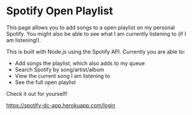 # Spotify Open Playlist

This page allows you to add songs to a open playlist on my personal Spotify. You might also be able to see what I am currently listening to (if I am listening!).

This is built with Node.js using the Spotify API. Currently you are able to:

 - Add songs the playlist, which also adds to my queue
 - Search Spotify by song/artist/album
 - View the current song I am listening to
 - See the full open playlist

Check it out for yourself!

https://spotify-dc-app.herokuapp.com/login